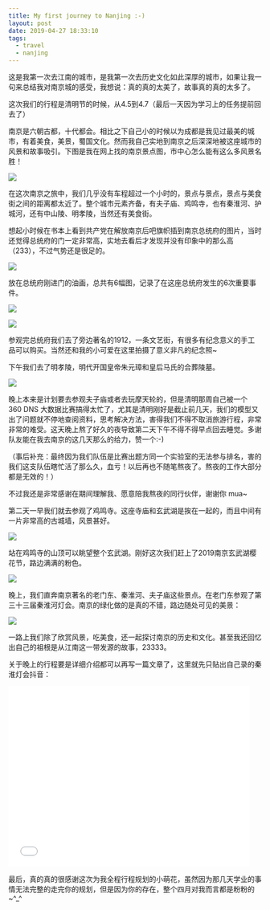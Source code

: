 ```yaml
---
title: My first journey to Nanjing :-)
layout: post
date: 2019-04-27 18:33:10
tags:
  - travel
  - nanjing
---
```


这是我第一次去江南的城市，是我第一次去历史文化如此深厚的城市，如果让我一句来总结我对南京城的感受，我想说：真的真的太美了，故事真的真的太多了。

这次我们的行程是清明节的时候，从4.5到4.7（最后一天因为学习上的任务提前回去了）

南京是六朝古都，十代都会。相比之下自己小的时候以为成都是我见过最美的城市，有着美食，美景，蜀国文化。然而我自己实地到南京之后深深地被这座城市的风景和故事吸引。下图是我在网上找的南京景点图，市中心怎么能有这么多风景名胜！

![](../assets/img/nanjing/spots.gif)

在这次南京之旅中，我们几乎没有车程超过一个小时的，景点与景点，景点与美食街之间的距离都太近了。整个城市元素齐备，有夫子庙、鸡鸣寺，也有秦淮河、护城河，还有中山陵、明孝陵，当然还有美食街。

想起小时候在书本上看到共产党在解放南京后吧旗帜插到南京总统府的图片，当时还觉得总统府的门一定非常高，实地去看后才发现并没有印象中的那么高（233），不过气势还是很足的。

![](../assets/img/nanjing/zongtongfu.jpg)

放在总统府刚进门的油画，总共有6幅图，记录了在这座总统府发生的6次重要事件。

![](../assets/img/nanjing/gghz.jpg)

![](../assets/img/nanjing/flower1.jpg)

参观完总统府我们去了旁边著名的1912，一条文艺街，有很多有纪念意义的手工品可以购买。当然还和我的小可爱在这里拍摄了意义非凡的纪念照~

下午我们去了明孝陵，明代开国皇帝朱元璋和皇后马氏的合葬陵墓。

![](../assets/img/nanjing/mxl.jpg)

晚上本来是计划要去参观夫子庙或者去玩摩天轮的，但是清明那周自己被一个 360 DNS 大数据比赛搞得太忙了，尤其是清明刚好是截止前几天，我们的模型又出了问题就不停地查阅资料，思考解决方法，害得我们不得不取消旅游行程，非常非常的难受。这天晚上熬了好久的夜导致第二天下午不得不得早点回去睡觉。多谢队友能在我去南京的这几天那么的给力，赞一个:-)

（事后补充：最终因为我们队伍是比赛出题方同一个实验室的无法参与排名，害的我们这支队伍瞎忙活了那么久，血亏！以后再也不随笔熬夜了。熬夜的工作大部分都是无效的！）

不过我还是非常感谢在期间理解我、愿意陪我熬夜的同行伙伴，谢谢你 mua~ 

第二天一早我们就去参观了鸡鸣寺。这座寺庙和玄武湖是挨在一起的，而且中间有一片非常高的古城墙，风景甚好。

![](../assets/img/nanjing/jms.jpg)

站在鸡鸣寺的山顶可以眺望整个玄武湖。刚好这次我们赶上了2019南京玄武湖樱花节，路边满满的粉色。

![](../assets/img/nanjing/xwh.jpg)

晚上，我们直奔南京著名的老门东、秦淮河、夫子庙这些景点。在老门东参观了第三十三届秦淮河灯会。南京的绿化做的是真的不错，路边随处可见的美景：

![](../assets/img/nanjing/lbmj.jpg)

一路上我们除了欣赏风景，吃美食，还一起探讨南京的历史和文化。甚至我还回忆出自己的祖根是从江南这一带发源的故事，23333。

关于晚上的行程要是详细介绍都可以再写一篇文章了，这里就先只贴出自己录的秦淮灯会抖音：

<iframe width="480" height="360" src="../assets/video/lmd.mp4" frameborder="0"> </iframe>

最后，真的真的很感谢这次为我全程行程规划的小萌花，虽然因为那几天学业的事情无法完整的走完你的规划，但是因为你的存在，整个四月对我而言都是粉粉的~^_^